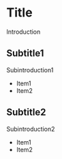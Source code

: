# Title

Introduction

## Subtitle1

Subintroduction1

-   Item1
-   Item2

## Subtitle2

Subintroduction2

-   Item1
-   Item2
